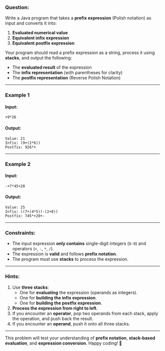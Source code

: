 ### **Question:**  
Write a Java program that takes a **prefix expression** (Polish notation) as input and converts it into:  
1. **Evaluated numerical value**  
2. **Equivalent infix expression**  
3. **Equivalent postfix expression**  

Your program should read a prefix expression as a string, process it using **stacks**, and output the following:  
- The **evaluated result** of the expression  
- The **infix representation** (with parentheses for clarity)  
- The **postfix representation** (Reverse Polish Notation)

---

### **Example 1**  
#### **Input:**  
```
+9*26
```
#### **Output:**  
```
Value: 21
Infix: (9+(2*6))
Postfix: 926*+
```

---

### **Example 2**  
#### **Input:**  
```
-+7*45+20
```
#### **Output:**  
```
Value: 25
Infix: ((7+(4*5))-(2+0))
Postfix: 745*+20+-
```

---

### **Constraints:**  
- The input expression **only contains** single-digit integers (`0-9`) and operators (`+`, `-`, `*`, `/`).  
- The expression is **valid** and follows **prefix notation**.  
- The program must use **stacks** to process the expression.

---

### **Hints:**  
1. Use **three stacks**:
   - One for **evaluating** the expression (operands as integers).
   - One for **building the infix expression**.
   - One for **building the postfix expression**.
2. **Process the expression from right to left**.
3. If you encounter an **operator**, pop two operands from each stack, apply the operation, and push back the result.  
4. If you encounter an **operand**, push it onto all three stacks.

---

This problem will test your understanding of **prefix notation**, **stack-based evaluation**, and **expression conversion**. Happy coding! 🚀